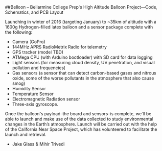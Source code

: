 ##Belloon &ndash; Bellarmine College Prep's High Altitude Balloon Project—Code, Schematics, and PCB Layout

Launching in winter of 2016 (targeting January) to ~35km of altitude with a 1600g Hydrogen-filled latex balloon and a sensor package complete with the following:

- Camera (GoPro)
- 144MHz APRS RadioMetrix Radio for telemetry
- GPS tracker (model TBD)
- ATMega CPU (with Arduino bootloader) with SD card for data logging
- Light sensors (for measuring cloud density, UV penetration, and visual pollution and frequencies)
- Gas sensors (a sensor that can detect carbon-based gases and nitrous oxide, some of the worse pollutants in the atmosphere that also cause smog)
- Humidity Sensor
- Temperature Sensor
- Electromagnetic Radiation sensor
- Three-axis gyroscope. 

Once the balloon's payload&ndash;the board and sensors&ndash;is complete, we'll be able to launch and make use of the data collected to study environmental changes in the Earth’s atmosphere. Launch will be carried out with the help of the California Near Space Project, which has volunteered to facilitate the launch and retrieval. 

- Jake Glass & Mihir Trivedi
